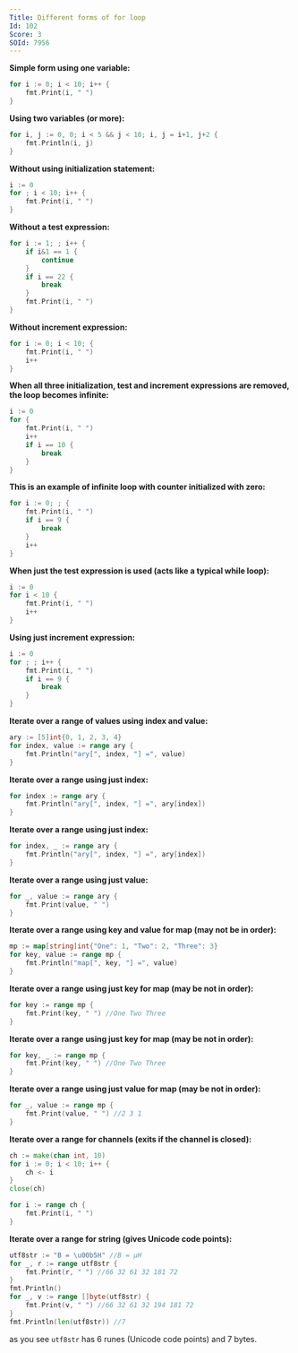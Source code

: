 ```yaml
---
Title: Different forms of for loop
Id: 102
Score: 3
SOId: 7956
---
```

**Simple form using one variable:**

```go
for i := 0; i < 10; i++ {
    fmt.Print(i, " ")
}
```

**Using two variables (or more):**

```go
for i, j := 0, 0; i < 5 && j < 10; i, j = i+1, j+2 {
    fmt.Println(i, j)
}
```

**Without using initialization statement:**

```go
i := 0
for ; i < 10; i++ {
    fmt.Print(i, " ")
}
```

**Without a test expression:**

```go
for i := 1; ; i++ {
    if i&1 == 1 {
        continue
    }
    if i == 22 {
        break
    }
    fmt.Print(i, " ")
}
```

**Without increment expression:**

```go
for i := 0; i < 10; {
    fmt.Print(i, " ")
    i++
}
```

**When all three initialization, test and increment expressions are removed, the loop becomes infinite:**

```go
i := 0
for {
    fmt.Print(i, " ")
    i++
    if i == 10 {
        break
    }
}
```

**This is an example of infinite loop with counter initialized with zero:**

```go
for i := 0; ; {
    fmt.Print(i, " ")
    if i == 9 {
        break
    }
    i++
}
```

**When just the test expression is used (acts like a typical while loop):**

```go
i := 0
for i < 10 {
    fmt.Print(i, " ")
    i++
}
```

**Using just increment expression:**

```go
i := 0
for ; ; i++ {
    fmt.Print(i, " ")
    if i == 9 {
        break
    }
}
```

**Iterate over a range of values using index and value:**

```go
ary := [5]int{0, 1, 2, 3, 4}
for index, value := range ary {
    fmt.Println("ary[", index, "] =", value)
}
```

**Iterate over a range using just index:**

```go
for index := range ary {
    fmt.Println("ary[", index, "] =", ary[index])
}
```

**Iterate over a range using just index:**

```go
for index, _ := range ary {
    fmt.Println("ary[", index, "] =", ary[index])
}
```

**Iterate over a range using just value:**

```go
for _, value := range ary {
    fmt.Print(value, " ")
}
```

**Iterate over a range using key and value for map (may not be in order):**

```go
mp := map[string]int{"One": 1, "Two": 2, "Three": 3}
for key, value := range mp {
    fmt.Println("map[", key, "] =", value)
}
```

**Iterate over a range using just key for map (may be not in order):**

```go
for key := range mp {
    fmt.Print(key, " ") //One Two Three
}
```

**Iterate over a range using just key for map (may be not in order):**

```go
for key, _ := range mp {
    fmt.Print(key, " ") //One Two Three
}
```

**Iterate over a range using just value for map (may be not in order):**

```go
for _, value := range mp {
    fmt.Print(value, " ") //2 3 1
}
```

**Iterate over a range for channels (exits if the channel is closed):**

```go
ch := make(chan int, 10)
for i := 0; i < 10; i++ {
    ch <- i
}
close(ch)

for i := range ch {
    fmt.Print(i, " ")
}
```

**Iterate over a range for string (gives Unicode code points):**

```go
utf8str := "B = \u00b5H" //B = µH
for _, r := range utf8str {
    fmt.Print(r, " ") //66 32 61 32 181 72
}
fmt.Println()
for _, v := range []byte(utf8str) {
    fmt.Print(v, " ") //66 32 61 32 194 181 72
}
fmt.Println(len(utf8str)) //7
```

as you see `utf8str` has 6 runes (Unicode code points) and 7 bytes.
